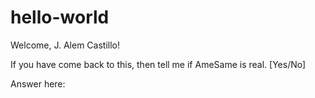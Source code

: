 # hello-world
Welcome, J. Alem Castillo!

If you have come back to this, then tell me if AmeSame is real.
[Yes/No]

Answer here:
